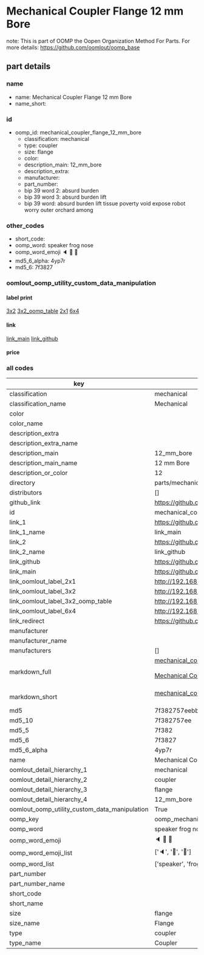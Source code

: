# Mechanical Coupler Flange 12 mm Bore  

note: This is part of OOMP the Oopen Organization Method For Parts. For more details: https://github.com/oomlout/oomp_base

##  part details
  







### name
* name: Mechanical Coupler Flange 12 mm Bore
* name_short: 
### id
* oomp_id: mechanical_coupler_flange_12_mm_bore
  * classification: mechanical
  * type: coupler
  * size: flange
  * color: 
  * description_main: 12_mm_bore
  * description_extra: 
  * manufacturer: 
  * part_number: 
  * bip 39 word 2: absurd burden
  * bip 39 word 3: absurd burden lift
  * bip 39 word: absurd burden lift tissue poverty void expose robot worry outer orchard among

### other_codes
* short_code: 
* oomp_word: speaker frog nose
* oomp_word_emoji :speaker: :frog: :nose:
* md5_6_alpha: 4yp7r
* md5_6: 7f3827






### oomlout_oomp_utility_custom_data_manipulation
#### label print
[3x2](http://192.168.1.245:1112/?label=oomp%204yp7r)
[3x2_oomp_table](http://192.168.1.108:1112/?label=oomp%204yp7r)
[2x1](http://192.168.1.242:1112/?label=oomp%204yp7r)
[6x4](http://192.168.1.55:1112/?label=oomp%204yp7r)    

#### link

[link_main](https://github.com/oomlout/oomlout_oomp_version_1_messy/tree/main/parts/mechanical_coupler_flange_12_mm_bore) [link_github](https://github.com/oomlout/oomlout_oomp_version_1_messy/tree/main/parts/mechanical_coupler_flange_12_mm_bore)                             

#### price







### all codes 
| key | value |  
| --- | --- |  
| classification | mechanical |  
| classification_name | Mechanical |  
| color |  |  
| color_name |  |  
| description_extra |  |  
| description_extra_name |  |  
| description_main | 12_mm_bore |  
| description_main_name | 12 mm Bore |  
| description_or_color | 12 |  
| directory | parts/mechanical_coupler_flange_12_mm_bore |  
| distributors | [] |  
| github_link | https://github.com/oomlout/oomlout_oomp_part_src/tree/main/parts/mechanical_coupler_flange_12_mm_bore |  
| id | mechanical_coupler_flange_12_mm_bore |  
| link_1 | https://github.com/oomlout/oomlout_oomp_version_1_messy/tree/main/parts/mechanical_coupler_flange_12_mm_bore |  
| link_1_name | link_main |  
| link_2 | https://github.com/oomlout/oomlout_oomp_version_1_messy/tree/main/parts/mechanical_coupler_flange_12_mm_bore |  
| link_2_name | link_github |  
| link_github | https://github.com/oomlout/oomlout_oomp_version_1_messy/tree/main/parts/mechanical_coupler_flange_12_mm_bore |  
| link_main | https://github.com/oomlout/oomlout_oomp_version_1_messy/tree/main/parts/mechanical_coupler_flange_12_mm_bore |  
| link_oomlout_label_2x1 | http://192.168.1.242:1112/?label=oomp%204yp7r |  
| link_oomlout_label_3x2 | http://192.168.1.245:1112/?label=oomp%204yp7r |  
| link_oomlout_label_3x2_oomp_table | http://192.168.1.108:1112/?label=oomp%204yp7r |  
| link_oomlout_label_6x4 | http://192.168.1.55:1112/?label=oomp%204yp7r |  
| link_redirect | https://github.com/oomlout/oomlout_oomp_version_1_messy/tree/main/parts/mechanical_coupler_flange_12_mm_bore |  
| manufacturer |  |  
| manufacturer_name |  |  
| manufacturers | [] |  
| markdown_full | [mechanical_coupler_flange_12_mm_bore](none)<br>[](none)<br>[Mechanical Coupler Flange 12 Mm Bore](none)<br><br> |  
| markdown_short | [mechanical_coupler_flange_12_mm_bore](none)<br><br> |  
| md5 | 7f382757eebb2a17d6548e2d02c7a008 |  
| md5_10 | 7f382757ee |  
| md5_5 | 7f382 |  
| md5_6 | 7f3827 |  
| md5_6_alpha | 4yp7r |  
| name | Mechanical Coupler Flange 12 mm Bore |  
| oomlout_detail_hierarchy_1 | mechanical |  
| oomlout_detail_hierarchy_2 | coupler |  
| oomlout_detail_hierarchy_3 | flange |  
| oomlout_detail_hierarchy_4 | 12_mm_bore |  
| oomlout_oomp_utility_custom_data_manipulation | True |  
| oomp_key | oomp_mechanical_coupler_flange_12_mm_bore |  
| oomp_word | speaker frog nose |  
| oomp_word_emoji | :speaker: :frog: :nose: |  
| oomp_word_emoji_list | [':speaker:', ':frog:', ':nose:'] |  
| oomp_word_list | ['speaker', 'frog', 'nose'] |  
| part_number |  |  
| part_number_name |  |  
| short_code |  |  
| short_name |  |  
| size | flange |  
| size_name | Flange |  
| type | coupler |  
| type_name | Coupler |  
